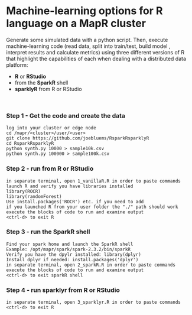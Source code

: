 # Machine-learning options for R language on a MapR cluster
Generate some simulated data with a python script. Then, execute machine-learning code 
(read data, split into train/test, build model , interpret results and calculate metrics) 
using three different versions of R that highlight the capabilities of each when dealing with a distributed data platform: <br>
- **R** or **RStudio** <br>
- from the **SparkR** shell <br>
- **sparklyR** from R or RStudio <br>
<br>

### Step 1 - Get the code and create the data
```
log into your cluster or edge node
cd /mapr/<cluster>/user/<user>
git clone https://github.com/joebluems/RsparkRsparklyR
cd RsparkRsparklyR
python synth.py 10000 > sample10k.csv
python synth.py 100000 > sample100k.csv
```

### Step 2 - run from R or RStudio
```
in separate terminal, open 1_vanillaR.R in order to paste commands
launch R and verify you have libraries installed
library(ROCR)
library(randomForest)
Use install.packages('ROCR') etc. if you need to add
if you launched R from your user folder the "./" path should work
execute the blocks of code to run and examine output
<ctrl-d> to exit R
```

### Step 3 - run the SparkR shell
```
Find your spark home and launch the SparkR shell
Example: /opt/mapr/spark/spark-2.3.2/bin/sparkR
Verify you have the dpylr installed: library(dplyr)
Install dplyr if needed: install.packages('dplyr')
in separate terminal, open 2_sparkR.R in order to paste commands
execute the blocks of code to run and examine output
<ctrl-d> to exit sparkR shell
```

### Step 4 - run sparklyr from R or RStudio
```
in separate terminal, open 3_sparklyr.R in order to paste commands
<ctrl-d> to exit R
```
